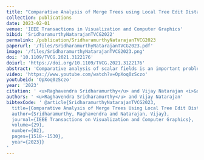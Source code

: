 ```yaml
---
title: "Comparative Analysis of Merge Trees using Local Tree Edit Distance"
collection: publications
date: 2023-02-01
venue: 'IEEE Transactions in Visualization and Computer Graphics'
bibid: 'SridharamurthyNatarajanTVCG2022'
permalink: /publication/SridharamurthyNatarajanTVCG2023
paperurl: '/files/SridharamurthyNatarajanTVCG2023.pdf'
image: '/files/SridharamurthyNatarajanTVCG2023.png'
doi: '10.1109/TVCG.2021.3122176'
doiurl: 'https://doi.org/10.1109/TVCG.2021.3122176'
abstract: 'Comparative analysis of scalar fields is an important problem with various applications including feature-directed visualization and feature tracking in time-varying data. Comparing topological structures that are abstract and succinct representations of the scalar fields lead to faster and meaningful comparison. While there are many distance or similarity measures to compare topological structures in a global context, there are no known measures for comparing topological structures locally. While the global measures have many applications, they do not directly lend themselves to fine-grained analysis across multiple scales. We define a local variant of the tree edit distance and apply it towards local comparative analysis of merge trees with support for finer analysis. We also present experimental results on time-varying scalar fields, 3D cryo-electron microscopy data, and other synthetic data sets to show the utility of this approach in applications like symmetry detection and feature tracking.'
video: 'https://www.youtube.com/watch?v=OpXoq0zSczo'
youtubeid: 'OpXoq0zSczo'
year: '2023'
citation: ' <u>Raghavendra Sridharamurthy</u> and Vijay Natarajan <i>&quot;Comparative Analysis of Merge Trees using Local Tree Edit Distance&quot;</i> IEEE Transactions in Visualization and Computer Graphics, 2023'
authors: ' <u>Raghavendra Sridharamurthy</u> and Vijay Natarajan'
bibtexCode: ' @article{SridharamurthyNatarajanTVCG2023,
  title={Comparative Analysis of Merge Trees Using Local Tree Edit Distance},
  author={Sridharamurthy, Raghavendra and Natarajan, Vijay},
  journal={IEEE Transactions on Visualization and Computer Graphics},
  volume={29},
  number={02},
  pages={1518--1530},
  year={2023}}
'
---
```

